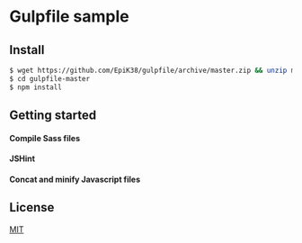 # Gulpfile sample

## Install

```bash
$ wget https://github.com/EpiK38/gulpfile/archive/master.zip && unzip master.zip
$ cd gulpfile-master
$ npm install
```


## Getting started

#### Compile Sass files

#### JSHint

#### Concat and minify Javascript files


## License

[MIT](http://opensource.org/licenses/MIT)
